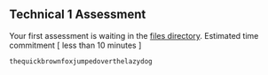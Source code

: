 ## Technical 1 Assessment

Your first assessment is waiting in the [files directory](/files/).  Estimated time commitment [ less than 10 minutes ]

```
thequickbrownfoxjumpedoverthelazydog
```

